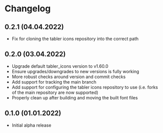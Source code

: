 # Changelog

## 0.2.1 (04.04.2022)

- Fix for cloning the tabler icons repository into the correct path

## 0.2.0 (03.04.2022)

- Upgrade default tabler_icons version to v1.60.0
- Ensure upgrades/downgrades to new versions is fully working
- More robust checks around version and commit checks
- Add support for tracking the main branch
- Add support for configuring the tabler icons repository to use (i.e. forks of the main repository are now supported)
- Properly clean up after building and moving the built font files

## 0.1.0 (01.01.2022)

- Initial alpha release
